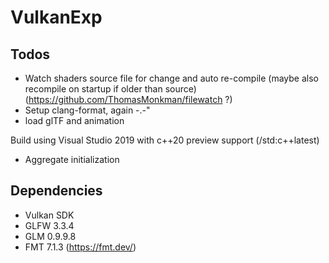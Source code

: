 # VulkanExp

## Todos
 - Watch shaders source file for change and auto re-compile (maybe also recompile on startup if older than source) (https://github.com/ThomasMonkman/filewatch ?)
 - Setup clang-format, again -.-"
 - load glTF and animation

Build using Visual Studio 2019 with c++20 preview support (/std:c++latest)
 - Aggregate initialization

## Dependencies

 - Vulkan SDK
 - GLFW 3.3.4
 - GLM 0.9.9.8
 - FMT 7.1.3 (https://fmt.dev/)